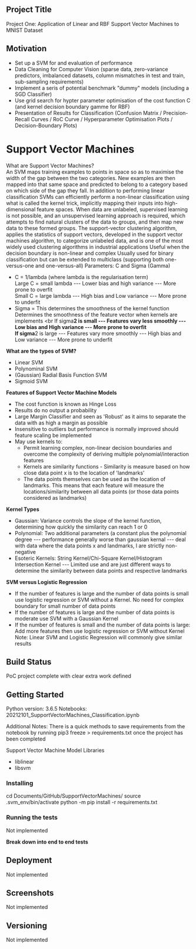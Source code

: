## Project Title
Project One: Application of Linear and RBF Support Vector Machines to MNIST Dataset

## Motivation
- Set up a SVM for and evaluation of performance
- Data Cleaning for Computer Vision (sparse data, zero-variance predictors, imbalanced datasets, column mismatches in test and train, sub-sampling requirements)
- Implement a seris of potential benchmark "dummy" models (including a SGD Classifier)
- Use grid search for hypter parameter optimisation of the cost function C (and kernel decision boundary gamme for RBF)
- Presentation of Results for Classification (Confusion Matrix / Precision-Recall Curves / RoC Curve / Hyperparameter Optimisation Plots / Decision-Boundary Plots)

# Support Vector Machines
What are Support Vector Machines?  <br>
An SVM maps training examples to points in space so as to maximise the width of the gap between the two categories. New examples are then mapped into that same space and predicted to belong to a category based on which side of the gap they fall.
In addition to performing linear classification SVMs can efficiently perform a non-linear classification using what is called the kernel trick, implicitly mapping their inputs into high-dimensional feature spaces.
When data are unlabeled, supervised learning is not possible, and an unsupervised learning approach is required, which attempts to find natural clusters of the data to groups, and then map new data to these formed groups. The support-vector clustering algorithm, applies the statistics of support vectors, developed in the support vector machines algorithm, to categorize unlabeled data, and is one of the most widely used clustering algorithms in industrial applications
Useful when the decision boundary is non-linear and complex
Usually used for binary classification but can be extended to multiclass (supporting both one-versus-one and one-versus-all)
Parameters: C and Sigma (Gamma)
- C = 1/lambda (where lambda is the regularisation term)  <br>
	Large C = small lambda --- Lower bias and high variance --- More prone to overfit <br>
	Small C = large lambda --- High bias and Low variance --- More prone to underfit <br>
- Sigma = This determines the smoothness of the kernel function <br>
	Determines the smoothness of the feature vector when kernels are implements  <br
	If sigma**2 is small --- Features vary less smoothly --- Low bias and High variance --- More prone to overfit <br>
	If sigma**2 is large --- Features vary more smoothly --- High bias and Low variance --- More prone to underfit <br>

**What are the types of SVM?**
- Linear SVM
- Polynominal SVM 
- (Gaussian) Radial Basis Function SVM
- Sigmoid SVM

**Features of Support Vector Machine Models** <br>
- The cost function is known as Hinge Loss 
- Results do no output a probability
- Large Margin Classifier and seen as 'Robust' as it aims to separate the data with as high a margin as possible <br>
- Insensitive to outliers but performance is normally improved should feature scaling be implemented 
- May use kernels to:
	- Permit learning complex, non-linear decision boundaries and overcome the complexity of deriving multiple polynomial/interaction features
	- Kernels are similarity functions - Similarity is measure based on how close data point x is to the location of 'landmarks' 
	- The data points themselves can be used as the location of landmarks. This means that each feature will measure the locations/similarity between all data points (or those
	data points considered as landmarks) 

**Kernel Types**
- Gaussian: Variance controls the slope of the kernel function, determining how quickly the similarity can reach 1 or 0
- Polynomial: Two additional parameters (a constant plus the polynomial degree --- performance generally worse than gaussian kernal --- deal with data where the data points x and landmarks, l are strictly non-negative 
- Esoteric Kernels: String Kernel/Chi-Square Kernel/Histogram Intersection Kernel --- Limited use and are just different ways to determine the similarity between data points and respective landmarks  <br>

**SVM versus Logistic Regression** <br>
- If the number of features is large and the number of data points is small use logistic regression or SVM without a Kernel. No need for complex boundary for small number of data points <br>
- If the number of features is large and the number of data points is moderate use SVM with a Gaussian Kernel <br>
- If the number of features is small and the number of data points is large: Add more features then use logistic regression or SVM without Kernel <br>
Note: Linear SVM and Logistic Regression will commonly give similar results <br>

## Build Status
PoC project complete with clear extra work defined 

## Getting Started
Python version: 3.6.5
Notebooks: 20212101_SupportVectorMachines_Classification.ipynb

Additional Notes:
There is a quick methods to save requirements from the notebook by running pip3 freeze > requirements.txt once the project has been completed

Support Vector Machine Model Libraries  <br>
- liblinear 
- libsvm

### Installing
cd Documents/GitHub/SupportVectorMachines/
source .svm_env/bin/activate
python -m pip install -r requirements.txt

### Running the tests
Not implemented

**Break down into end to end tests** 
## Deployment
Not implemented

## Screenshots
Not implemented

## Versioning
Not implemented
